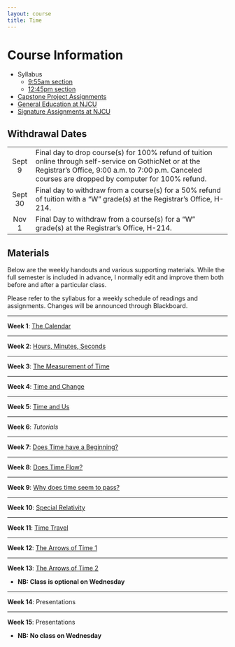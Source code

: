 ```yaml
---
layout: course
title: Time
---
```


# Course Information

+ Syllabus
	+ [9:55am section](Syllabus.pdf)
	+ [12:45pm section](Syllabus2.pdf) 
+ [Capstone Project Assignments](project)
+ [General Education at NJCU](http://www.njcu.edu/department/general-education)
+ [Signature Assignments at NJCU](http://www.njcu.edu/academics/general-education/signature-assignment-information-students)

## Withdrawal Dates

|         	 |     |
| :-------------: | ------------- |
| Sept 9| Final day to drop course(s) for 100% refund of tuition online through self-service on GothicNet or at the Registrar’s Office, 9:00 a.m. to 7:00 p.m. Canceled courses are dropped by computer for 100% refund. |
| Sept 30 | Final day to withdraw from a course(s) for a 50% refund of tuition with a “W” grade(s) at the Registrar’s Office, H-214. |
| Nov 1  | Final Day to withdraw from a course(s) for a “W” grade(s) at the Registrar’s Office, H-214.|

## Materials

Below are the weekly handouts and various supporting materials. While the full semester is included in advance, I normally edit and improve them both before and after a particular class. 

Please refer to the syllabus for a weekly schedule of readings and assignments. Changes will be announced through Blackboard. 




---

**Week 1**: [The Calendar](calendar) 


---

**Week 2**: [Hours, Minutes, Seconds](clock) 


---

**Week 3**: [The Measurement of Time](measurement) 


---

**Week 4**: [Time and Change](newton)


---

**Week 5**: [Time and Us](psychology)

---

**Week 6**: *Tutorials*

---

**Week 7**: [Does Time have a Beginning?](beginning)


---
**Week 8**: [Does Time Flow?](flow)

---

**Week 9**: [Why does time seem to pass?](perception)

---

**Week 10**: [Special Relativity](special)

---

**Week 11**: [Time Travel](timetravel)


---

**Week 12**: [The Arrows of Time 1](arrows)


---


**Week 13**: [The Arrows of Time 2](arrows2)

+ **NB: Class is optional on Wednesday**

---

**Week 14**: Presentations

---

**Week 15**: Presentations

+ **NB: No class on Wednesday**
